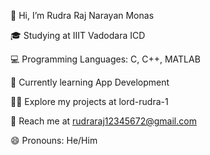 👋 Hi, I’m Rudra Raj Narayan Monas

🎓 Studying at IIIT Vadodara ICD

💻 Programming Languages: C, C++, MATLAB

📱 Currently learning App Development

👨‍💻 Explore my projects at lord-rudra-1

📧 Reach me at rudraraj12345672@gmail.com

😄 Pronouns: He/Him
